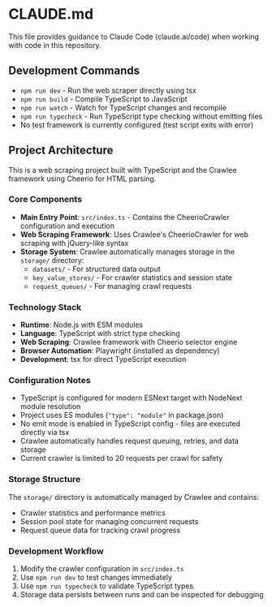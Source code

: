 # CLAUDE.md

This file provides guidance to Claude Code (claude.ai/code) when working with code in this repository.

## Development Commands

- `npm run dev` - Run the web scraper directly using tsx
- `npm run build` - Compile TypeScript to JavaScript
- `npm run watch` - Watch for TypeScript changes and recompile
- `npm run typecheck` - Run TypeScript type checking without emitting files
- No test framework is currently configured (test script exits with error)

## Project Architecture

This is a web scraping project built with TypeScript and the Crawlee framework using Cheerio for HTML parsing.

### Core Components

- **Main Entry Point**: `src/index.ts` - Contains the CheerioCrawler configuration and execution
- **Web Scraping Framework**: Uses Crawlee's CheerioCrawler for web scraping with jQuery-like syntax
- **Storage System**: Crawlee automatically manages storage in the `storage/` directory:
  - `datasets/` - For structured data output
  - `key_value_stores/` - For crawler statistics and session state
  - `request_queues/` - For managing crawl requests

### Technology Stack

- **Runtime**: Node.js with ESM modules
- **Language**: TypeScript with strict type checking
- **Web Scraping**: Crawlee framework with Cheerio selector engine
- **Browser Automation**: Playwright (installed as dependency)
- **Development**: tsx for direct TypeScript execution

### Configuration Notes

- TypeScript is configured for modern ESNext target with NodeNext module resolution
- Project uses ES modules (`"type": "module"` in package.json)
- No emit mode is enabled in TypeScript config - files are executed directly via tsx
- Crawlee automatically handles request queuing, retries, and data storage
- Current crawler is limited to 20 requests per crawl for safety

### Storage Structure

The `storage/` directory is automatically managed by Crawlee and contains:
- Crawler statistics and performance metrics
- Session pool state for managing concurrent requests
- Request queue data for tracking crawl progress

### Development Workflow

1. Modify the crawler configuration in `src/index.ts`
2. Use `npm run dev` to test changes immediately
3. Use `npm run typecheck` to validate TypeScript types
4. Storage data persists between runs and can be inspected for debugging